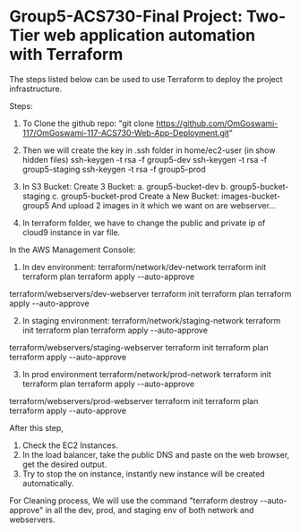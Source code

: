 # Group5-ACS730-Final Project: Two-Tier web application automation with Terraform

The steps listed below can be used to use Terraform to deploy the project infrastructure.

Steps:
1. To Clone the github repo: "git clone https://github.com/OmGoswami-117/OmGoswami-117-ACS730-Web-App-Deployment.git"

2. Then we will create the key in .ssh folder in home/ec2-user (in show hidden files)
	ssh-keygen -t rsa -f group5-dev
	ssh-keygen -t rsa -f group5-staging
	ssh-keygen -t rsa -f group5-prod

3. In S3 Bucket:
   Create 3 Bucket: 
     a. group5-bucket-dev
	   b. group5-bucket-staging
	   c. group5-bucket-prod
   Create a New Bucket:
     images-bucket-group5
   And upload 2 images in it which we want on are webserver...

4. In terraform folder, we have to change the public and private ip of cloud9 instance in var file. 

In the AWS Management Console:
1. In dev environment:
terraform/network/dev-network
	terraform init
	terraform plan
	terraform apply --auto-approve

terraform/webservers/dev-webserver
	terraform init
	terraform plan
	terraform apply --auto-approve

  2. In staging environment:
terraform/network/staging-network
	terraform init
	terraform plan
	terraform apply --auto-approve

terraform/webservers/staging-webserver
	terraform init
	terraform plan
	terraform apply --auto-approve

   3. In prod environment
terraform/network/prod-network
	terraform init
	terraform plan
	terraform apply --auto-approve

terraform/webservers/prod-webserver
	terraform init
	terraform plan
	terraform apply --auto-approve

After this step, 
1. Check the EC2 Instances.
2. In the load balancer, take the public DNS and paste on the web browser, get the desired output.
3. Try to stop the on instance, instantly new instance will be created automatically.

For Cleaning process,
We will use the command "terraform destroy --auto-approve" in all the dev, prod, and staging env of both network and webservers.
